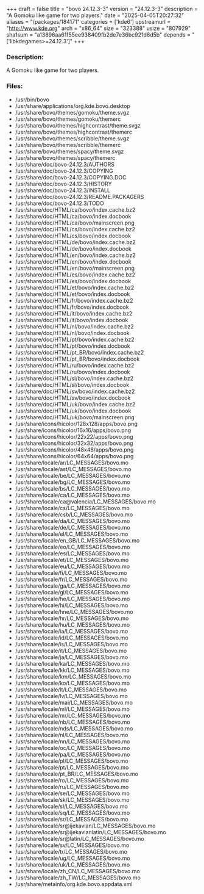 +++
draft = false
title = "bovo 24.12.3-3"
version = "24.12.3-3"
description = "A Gomoku like game for two players."
date = "2025-04-05T20:27:32"
aliases = "/packages/184171"
categories = ['kde6']
upstreamurl = "http://www.kde.org"
arch = "x86_64"
size = "323388"
usize = "807929"
sha1sum = "a13896aa61f55ee938409fb2de7e36bc921d6d5b"
depends = "['libkdegames>=24.12.3']"
+++
### Description: 
A Gomoku like game for two players.

### Files: 
* /usr/bin/bovo
* /usr/share/applications/org.kde.bovo.desktop
* /usr/share/bovo/themes/gomoku/theme.svgz
* /usr/share/bovo/themes/gomoku/themerc
* /usr/share/bovo/themes/highcontrast/theme.svgz
* /usr/share/bovo/themes/highcontrast/themerc
* /usr/share/bovo/themes/scribble/theme.svgz
* /usr/share/bovo/themes/scribble/themerc
* /usr/share/bovo/themes/spacy/theme.svgz
* /usr/share/bovo/themes/spacy/themerc
* /usr/share/doc/bovo-24.12.3/AUTHORS
* /usr/share/doc/bovo-24.12.3/COPYING
* /usr/share/doc/bovo-24.12.3/COPYING.DOC
* /usr/share/doc/bovo-24.12.3/HISTORY
* /usr/share/doc/bovo-24.12.3/INSTALL
* /usr/share/doc/bovo-24.12.3/README.PACKAGERS
* /usr/share/doc/bovo-24.12.3/TODO
* /usr/share/doc/HTML/ca/bovo/index.cache.bz2
* /usr/share/doc/HTML/ca/bovo/index.docbook
* /usr/share/doc/HTML/ca/bovo/mainscreen.png
* /usr/share/doc/HTML/cs/bovo/index.cache.bz2
* /usr/share/doc/HTML/cs/bovo/index.docbook
* /usr/share/doc/HTML/de/bovo/index.cache.bz2
* /usr/share/doc/HTML/de/bovo/index.docbook
* /usr/share/doc/HTML/en/bovo/index.cache.bz2
* /usr/share/doc/HTML/en/bovo/index.docbook
* /usr/share/doc/HTML/en/bovo/mainscreen.png
* /usr/share/doc/HTML/es/bovo/index.cache.bz2
* /usr/share/doc/HTML/es/bovo/index.docbook
* /usr/share/doc/HTML/et/bovo/index.cache.bz2
* /usr/share/doc/HTML/et/bovo/index.docbook
* /usr/share/doc/HTML/fr/bovo/index.cache.bz2
* /usr/share/doc/HTML/fr/bovo/index.docbook
* /usr/share/doc/HTML/it/bovo/index.cache.bz2
* /usr/share/doc/HTML/it/bovo/index.docbook
* /usr/share/doc/HTML/nl/bovo/index.cache.bz2
* /usr/share/doc/HTML/nl/bovo/index.docbook
* /usr/share/doc/HTML/pt/bovo/index.cache.bz2
* /usr/share/doc/HTML/pt/bovo/index.docbook
* /usr/share/doc/HTML/pt_BR/bovo/index.cache.bz2
* /usr/share/doc/HTML/pt_BR/bovo/index.docbook
* /usr/share/doc/HTML/ru/bovo/index.cache.bz2
* /usr/share/doc/HTML/ru/bovo/index.docbook
* /usr/share/doc/HTML/sl/bovo/index.cache.bz2
* /usr/share/doc/HTML/sl/bovo/index.docbook
* /usr/share/doc/HTML/sv/bovo/index.cache.bz2
* /usr/share/doc/HTML/sv/bovo/index.docbook
* /usr/share/doc/HTML/uk/bovo/index.cache.bz2
* /usr/share/doc/HTML/uk/bovo/index.docbook
* /usr/share/doc/HTML/uk/bovo/mainscreen.png
* /usr/share/icons/hicolor/128x128/apps/bovo.png
* /usr/share/icons/hicolor/16x16/apps/bovo.png
* /usr/share/icons/hicolor/22x22/apps/bovo.png
* /usr/share/icons/hicolor/32x32/apps/bovo.png
* /usr/share/icons/hicolor/48x48/apps/bovo.png
* /usr/share/icons/hicolor/64x64/apps/bovo.png
* /usr/share/locale/ar/LC_MESSAGES/bovo.mo
* /usr/share/locale/ast/LC_MESSAGES/bovo.mo
* /usr/share/locale/be/LC_MESSAGES/bovo.mo
* /usr/share/locale/bg/LC_MESSAGES/bovo.mo
* /usr/share/locale/bs/LC_MESSAGES/bovo.mo
* /usr/share/locale/ca/LC_MESSAGES/bovo.mo
* /usr/share/locale/ca@valencia/LC_MESSAGES/bovo.mo
* /usr/share/locale/cs/LC_MESSAGES/bovo.mo
* /usr/share/locale/csb/LC_MESSAGES/bovo.mo
* /usr/share/locale/da/LC_MESSAGES/bovo.mo
* /usr/share/locale/de/LC_MESSAGES/bovo.mo
* /usr/share/locale/el/LC_MESSAGES/bovo.mo
* /usr/share/locale/en_GB/LC_MESSAGES/bovo.mo
* /usr/share/locale/eo/LC_MESSAGES/bovo.mo
* /usr/share/locale/es/LC_MESSAGES/bovo.mo
* /usr/share/locale/et/LC_MESSAGES/bovo.mo
* /usr/share/locale/eu/LC_MESSAGES/bovo.mo
* /usr/share/locale/fi/LC_MESSAGES/bovo.mo
* /usr/share/locale/fr/LC_MESSAGES/bovo.mo
* /usr/share/locale/ga/LC_MESSAGES/bovo.mo
* /usr/share/locale/gl/LC_MESSAGES/bovo.mo
* /usr/share/locale/he/LC_MESSAGES/bovo.mo
* /usr/share/locale/hi/LC_MESSAGES/bovo.mo
* /usr/share/locale/hne/LC_MESSAGES/bovo.mo
* /usr/share/locale/hr/LC_MESSAGES/bovo.mo
* /usr/share/locale/hu/LC_MESSAGES/bovo.mo
* /usr/share/locale/ia/LC_MESSAGES/bovo.mo
* /usr/share/locale/id/LC_MESSAGES/bovo.mo
* /usr/share/locale/is/LC_MESSAGES/bovo.mo
* /usr/share/locale/it/LC_MESSAGES/bovo.mo
* /usr/share/locale/ja/LC_MESSAGES/bovo.mo
* /usr/share/locale/ka/LC_MESSAGES/bovo.mo
* /usr/share/locale/kk/LC_MESSAGES/bovo.mo
* /usr/share/locale/km/LC_MESSAGES/bovo.mo
* /usr/share/locale/ko/LC_MESSAGES/bovo.mo
* /usr/share/locale/lt/LC_MESSAGES/bovo.mo
* /usr/share/locale/lv/LC_MESSAGES/bovo.mo
* /usr/share/locale/mai/LC_MESSAGES/bovo.mo
* /usr/share/locale/ml/LC_MESSAGES/bovo.mo
* /usr/share/locale/mr/LC_MESSAGES/bovo.mo
* /usr/share/locale/nb/LC_MESSAGES/bovo.mo
* /usr/share/locale/nds/LC_MESSAGES/bovo.mo
* /usr/share/locale/nl/LC_MESSAGES/bovo.mo
* /usr/share/locale/nn/LC_MESSAGES/bovo.mo
* /usr/share/locale/oc/LC_MESSAGES/bovo.mo
* /usr/share/locale/pa/LC_MESSAGES/bovo.mo
* /usr/share/locale/pl/LC_MESSAGES/bovo.mo
* /usr/share/locale/pt/LC_MESSAGES/bovo.mo
* /usr/share/locale/pt_BR/LC_MESSAGES/bovo.mo
* /usr/share/locale/ro/LC_MESSAGES/bovo.mo
* /usr/share/locale/ru/LC_MESSAGES/bovo.mo
* /usr/share/locale/se/LC_MESSAGES/bovo.mo
* /usr/share/locale/sk/LC_MESSAGES/bovo.mo
* /usr/share/locale/sl/LC_MESSAGES/bovo.mo
* /usr/share/locale/sq/LC_MESSAGES/bovo.mo
* /usr/share/locale/sr/LC_MESSAGES/bovo.mo
* /usr/share/locale/sr@ijekavian/LC_MESSAGES/bovo.mo
* /usr/share/locale/sr@ijekavianlatin/LC_MESSAGES/bovo.mo
* /usr/share/locale/sr@latin/LC_MESSAGES/bovo.mo
* /usr/share/locale/sv/LC_MESSAGES/bovo.mo
* /usr/share/locale/tr/LC_MESSAGES/bovo.mo
* /usr/share/locale/ug/LC_MESSAGES/bovo.mo
* /usr/share/locale/uk/LC_MESSAGES/bovo.mo
* /usr/share/locale/zh_CN/LC_MESSAGES/bovo.mo
* /usr/share/locale/zh_TW/LC_MESSAGES/bovo.mo
* /usr/share/metainfo/org.kde.bovo.appdata.xml
